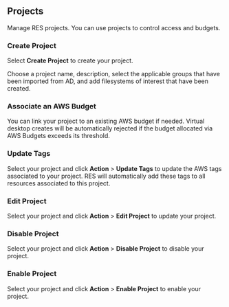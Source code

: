 ## Projects

Manage RES projects. You can use projects to control access and budgets.

### Create Project

Select **Create Project** to create your project.

Choose a project name, description, select the applicable groups that have been imported from AD, and add filesystems of interest that have been created.

### Associate an AWS Budget

You can link your project to an existing AWS budget if needed. Virtual desktop creates will be automatically rejected if the budget allocated via AWS Budgets exceeds its threshold.

### Update Tags

Select your project and click **Action** > **Update Tags** to update the AWS tags associated to your project. RES will automatically add these tags to all resources associated to this project.

### Edit Project

Select your project and click **Action** > **Edit Project** to update your project.

### Disable Project

Select your project and click **Action** > **Disable Project** to disable your project.

### Enable Project

Select your project and click **Action** > **Enable Project** to enable your project.
